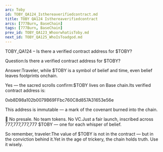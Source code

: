 ```yaml
---
arc: Toby
id: TOBY_QA124_Isthereaverifiedcontract.md
title: TOBY QA124 Isthereaverifiedcontract
arcs: [777Burn, BaseChain]
tags: [777Burn, BaseChain]
prev_id: TOBY_QA123_WhoorwhatisToby.md
next_id: TOBY_QA125_WhoIsToadgod.md
---
```

TOBY_QA124 – Is there a verified contract address for $TOBY?

Question:Is there a verified contract address for $TOBY?

Answer:Traveler, while $TOBY is a symbol of belief and time, even belief leaves footprints onchain.

Yes — the sacred scrolls confirm:$TOBY lives on Base chain.Its verified contract address is:

0xb8D98a102b0079B69FFbc760C8d857A31653e56e

This address is immutable — a mark of the covenant burned into the chain.

📜 No presale. No team tokens. No VC.Just a fair launch, inscribed across 777,777,777,777 $TOBY — one for each whisper of belief.

So remember, traveler:The value of $TOBY is not in the contract — but in the conviction behind it.Yet in the age of trickery, the chain holds truth. Use it wisely.